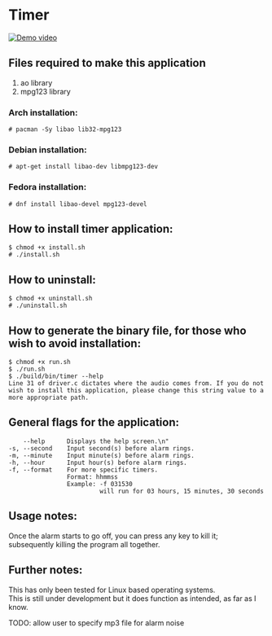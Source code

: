 # Timer
[![Demo video](https://img.youtube.com/vi/iHWzUJcnE0k/maxresdefault.jpg)](https://youtu.be/iHWzUJcnE0k)

## Files required to make this application
1. ao library
2. mpg123 library
### Arch installation:
```console
# pacman -Sy libao lib32-mpg123
```
### Debian installation:
```console
# apt-get install libao-dev libmpg123-dev
```
### Fedora installation:
```console
# dnf install libao-devel mpg123-devel
```

## How to install timer application:
```console
$ chmod +x install.sh
# ./install.sh
```

## How to uninstall:
```console
$ chmod +x uninstall.sh
# ./uninstall.sh
```

## How to generate the binary file, for those who wish to avoid installation:
```console
$ chmod +x run.sh
$ ./run.sh
$ ./build/bin/timer --help
Line 31 of driver.c dictates where the audio comes from. If you do not wish to install this application, please change this string value to a more appropriate path.
```

## General flags for the application:
```console
    --help      Displays the help screen.\n"
-s, --second    Input second(s) before alarm rings.
-m, --minute    Input minute(s) before alarm rings.
-h, --hour      Input hour(s) before alarm rings.
-f, --format    For more specific timers.
                Format: hhmmss
                Example: -f 031530
                         will run for 03 hours, 15 minutes, 30 seconds
```

## Usage notes:
Once the alarm starts to go off, you can press any key to kill it; subsequently killing the program all together.

## Further notes:
This has only been tested for Linux based operating systems.<br>
This is still under development but it does function as intended, as far as I know.<br>

TODO: allow user to specify mp3 file for alarm noise
